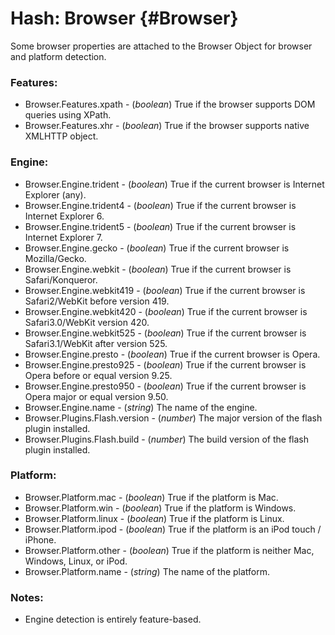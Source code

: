 Hash: Browser {#Browser}
========================

Some browser properties are attached to the Browser Object for browser and platform detection.

### Features:

* Browser.Features.xpath - (*boolean*) True if the browser supports DOM queries using XPath.
* Browser.Features.xhr   - (*boolean*) True if the browser supports native XMLHTTP object.

### Engine:

* Browser.Engine.trident   - (*boolean*) True if the current browser is Internet Explorer (any).
* Browser.Engine.trident4  - (*boolean*) True if the current browser is Internet Explorer 6.
* Browser.Engine.trident5  - (*boolean*) True if the current browser is Internet Explorer 7.
* Browser.Engine.gecko     - (*boolean*) True if the current browser is Mozilla/Gecko.
* Browser.Engine.webkit    - (*boolean*) True if the current browser is Safari/Konqueror.
* Browser.Engine.webkit419 - (*boolean*) True if the current browser is Safari2/WebKit before version 419.
* Browser.Engine.webkit420 - (*boolean*) True if the current browser is Safari3.0/WebKit version 420.
* Browser.Engine.webkit525 - (*boolean*) True if the current browser is Safari3.1/WebKit after version 525.
* Browser.Engine.presto    - (*boolean*) True if the current browser is Opera.
* Browser.Engine.presto925 - (*boolean*) True if the current browser is Opera before or equal version 9.25.
* Browser.Engine.presto950 - (*boolean*) True if the current browser is Opera major or equal version 9.50.
* Browser.Engine.name      - (*string*) The name of the engine.
* Browser.Plugins.Flash.version - (*number*) The major version of the flash plugin installed.
* Browser.Plugins.Flash.build - (*number*) The build version of the flash plugin installed.

### Platform:

* Browser.Platform.mac   - (*boolean*) True if the platform is Mac.
* Browser.Platform.win   - (*boolean*) True if the platform is Windows.
* Browser.Platform.linux - (*boolean*) True if the platform is Linux.
* Browser.Platform.ipod  - (*boolean*) True if the platform is an iPod touch / iPhone.
* Browser.Platform.other - (*boolean*) True if the platform is neither Mac, Windows, Linux, or iPod.
* Browser.Platform.name  - (*string*) The name of the platform.

### Notes:

- Engine detection is entirely feature-based.
